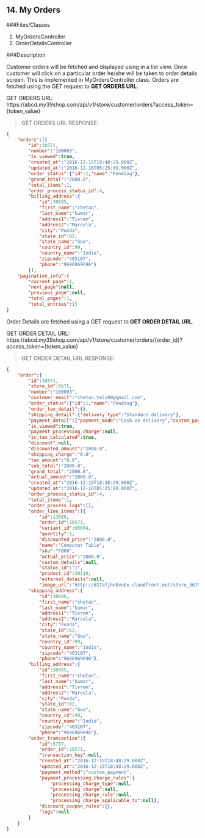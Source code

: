 ## 14. My Orders

###Files/Classes

1. MyOrdersController 
2. OrderDetailsController

###Description

Customer orders will be fetched and displayed using in a list view. Once customer will click on a particular order he/she will be taken to order details screen. This is implemented in MyOrdersController class.
Orders are fetched using the GET request to **GET ORDERS URL**.

<aside class="notice">
GET ORDERS URL:<br/>
https://abcd.my39shop.com/api/v1/store/customer/orders?access_token={token_value}
</aside>

>GET ORDERS URL RESPONSE:

```json
{
	"orders":[{
		"id":10571,
		"number":"100003",
		"is_viewed":true,
		"created_at":"2016-12-15T18:48:29.000Z",
		"updated_at":"2016-12-16T05:25:09.000Z",
		"order_status":{"id":1,"name":"Pending"},
		"grand_total":"2000.0",
		"total_items":1,
		"order_process_status_id":4,
		"billing_address":{
			"id":30885,
			"first_name":"chetan",
			"last_name":"kumar",
			"address1":"Tivrem",
			"address2":"Marcela",
			"city":"Ponda",
			"state_id":62,
			"state_name":"Goa",
			"country_id":99,
			"country_name":"India",
			"zipcode":"403107",
			"phone":"9696969696"}
		}],
	"pagination_info":{
		"current_page":1,
		"next_page":null,
		"previous_page":null,
		"total_pages":1,
		"total_entries":1}
}
```

Order Details are fetched using a GET request to **GET ORDER DETAIL URL**.

<aside class="notice">
GET ORDER DETAIL URL:<br/>
https://abcd.my39shop.com/api/v1/store/customer/orders/{order_id}?access_token={token_value}
</aside>

>GET ORDER DETAIL URL RESPONSE:

```json
{
	"order":{
		"id":10571,
		"store_id":5675,
		"number":"100003",
		"customer_email":"chetan.teli09@gmail.com",
		"order_status":{"id":1,"name":"Pending"},
		"order_tax_detail":{},
		"shipping_detail":{"delivery_type":"Standard delivery"},
		"payment_detail":{"payment_mode":"Cash on delivery","custom_payment_detail":null},
		"is_viewed":true,
		"payment_processing_charge":null,
		"is_tax_calculated":true,
		"discount":null,
		"discounted_amount":"2000.0",
		"shipping_charge":"0.0",
		"tax_amount":"0.0",
		"sub_total":"2000.0",
		"grand_total":"2000.0",
		"actual_amount":"2000.0",
		"created_at":"2016-12-15T18:48:29.000Z",
		"updated_at":"2016-12-16T05:25:09.000Z",
		"order_process_status_id":4,
		"total_items":1,
		"order_process_logs":[],
		"order_line_items":[{
			"id":13660,
			"order_id":10571,
			"variant_id":65004,
			"quantity":1,
			"discounted_price":"2000.0",
			"name":"Computer Table",
			"sku":"FB08",
			"actual_price":"2000.0",
			"custom_details":null,
			"status_id":"1",
			"product_id":39119,
			"external_details":null,
			"image_url":"http://d27afjhe0vu8x.cloudfront.net/store_5675/products/81441/steelodra-office-table_thumb.jpg"}],
		"shipping_address":{
			"id":30886,
			"first_name":"chetan",
			"last_name":"kumar",
			"address1":"Tivrem",
			"address2":"Marcela",
			"city":"Ponda",
			"state_id":62,
			"state_name":"Goa",
			"country_id":99,
			"country_name":"India",
			"zipcode":"403107",
			"phone":"9696969696"},
		"billing_address":{
			"id":30885,
			"first_name":"chetan",
			"last_name":"kumar",
			"address1":"Tivrem",
			"address2":"Marcela",
			"city":"Ponda",
			"state_id":62,
			"state_name":"Goa",
			"country_id":99,
			"country_name":"India",
			"zipcode":"403107",
			"phone":"9696969696"},
		"order_transaction":{
			"id":5787,
			"order_id":10571,
			"transaction_key":null,
			"created_at":"2016-12-15T18:48:29.000Z",
			"updated_at":"2016-12-15T18:48:29.000Z",
			"payment_method":"custom_payment",
			"payment_processing_charge_rules":{
				"processing_charge_type":null,
				"processing_charge":null,
				"processing_charge_rule":null,
				"processing_charge_applicable_to":null},
			"discount_coupon_rules":{},
			"logs":null
		}
	}
}
```